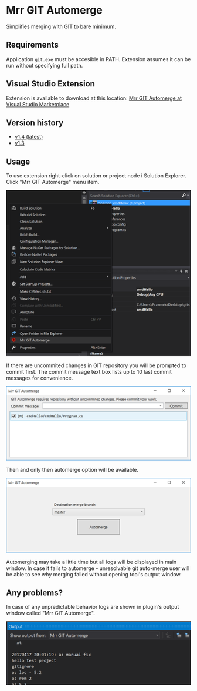 # Mrr GIT Automerge
Simplifies merging with GIT to bare minimum.

## Requirements
Application `git.exe` must be accesible in PATH. Extension assumes it can be run without specifying full path.

## Visual Studio Extension
Extension is available to download at this location: [Mrr GIT Automerge at Visual Studio Marketplace](https://marketplace.visualstudio.com/vsgallery/3d16624f-8bc4-4c36-a508-f70f8285aea7)

## Version history

* [v1.4 (latest)](https://github.com/pieszynski/MrrGitAutomerge/releases/download/v1.4/MrrGitAutomerge.1.4.vsix)
* [v1.3](https://github.com/pieszynski/MrrGitAutomerge/releases/download/v1.3/MrrGitAutomerge.1.3.vsix)

## Usage
To use extension right-click on solution or project node i Solution Explorer. Click "Mrr GIT Automerge" menu item.

![Menu item in Solution Explorer](img/screen2.png)

If there are uncommited changes in GIT repository you will be prompted to commit first. The commit message text box lists up to 10 last commit messages for convenience.

![Commit first window](img/screen0.png)

Then and only then automerge option will be available.

![Automerge option](img/screen1.png)

Automerging may take a little time but all logs will be displayed in main window. In case it fails to automerge - unresolvable git auto-merge user will be able to see why merging failed without opening tool's output window.

## Any problems?
In case of any unpredictable behavior logs are shown in plugin's output window called "Mrr GIT Automerge".

![In output window](img/screen3.png)
